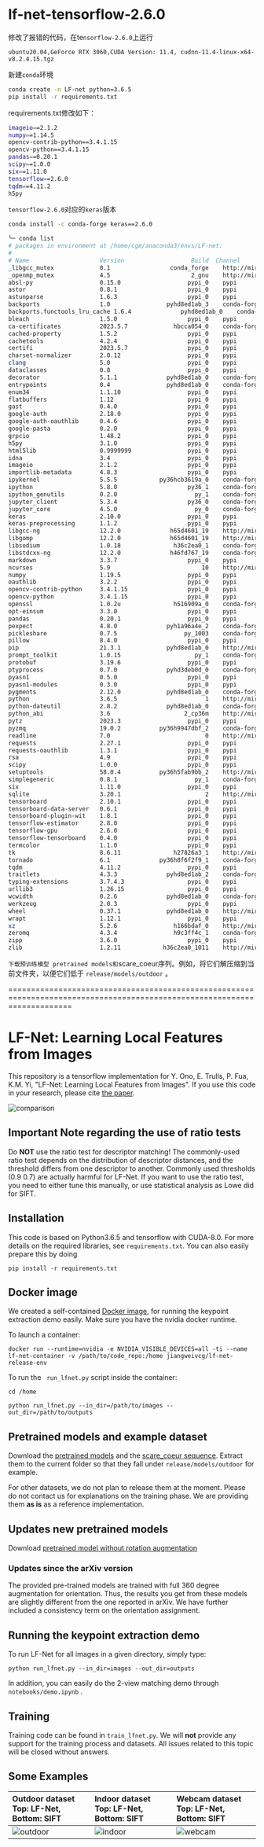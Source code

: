 # lf-net-tensorflow-2.6.0

修改了报错的代码，在te`nsorflow-2.6.0`上运行

`ubuntu20.04,GeForce RTX 3060,CUDA Version: 11.4, cudnn-11.4-linux-x64-v8.2.4.15.tgz`

新建`conda`环境

```bash
conda create -n LF-net python=3.6.5  
pip install -r requirements.txt 

```

requirements.txt修改如下：

```bash
imageio==2.1.2
numpy==1.14.5
opencv-contrib-python==3.4.1.15
opencv-python==3.4.1.15
pandas==0.20.1
scipy==1.0.0
six==1.11.0
tensorflow==2.6.0
tqdm==4.11.2
h5py
```

`tensorflow-2.6.0`对应的`keras`版本

```bash
conda install -c conda-forge keras==2.6.0 
```



```bash
╰─ conda list                                                             ─╯
# packages in environment at /home/cgm/anaconda3/envs/LF-net:
#
# Name                    Version                   Build  Channel
_libgcc_mutex             0.1                 conda_forge    http://mirrors.tuna.tsinghua.edu.cn/anaconda/cloud/conda-forge
_openmp_mutex             4.5                       2_gnu    http://mirrors.tuna.tsinghua.edu.cn/anaconda/cloud/conda-forge
absl-py                   0.15.0                   pypi_0    pypi
astor                     0.8.1                    pypi_0    pypi
astunparse                1.6.3                    pypi_0    pypi
backports                 1.0                pyhd8ed1ab_3    conda-forge
backports.functools_lru_cache 1.6.4              pyhd8ed1ab_0    conda-forge
bleach                    1.5.0                    pypi_0    pypi
ca-certificates           2023.5.7             hbcca054_0    conda-forge
cached-property           1.5.2                    pypi_0    pypi
cachetools                4.2.4                    pypi_0    pypi
certifi                   2023.5.7                 pypi_0    pypi
charset-normalizer        2.0.12                   pypi_0    pypi
clang                     5.0                      pypi_0    pypi
dataclasses               0.8                      pypi_0    pypi
decorator                 5.1.1              pyhd8ed1ab_0    conda-forge
entrypoints               0.4                pyhd8ed1ab_0    conda-forge
enum34                    1.1.10                   pypi_0    pypi
flatbuffers               1.12                     pypi_0    pypi
gast                      0.4.0                    pypi_0    pypi
google-auth               2.18.0                   pypi_0    pypi
google-auth-oauthlib      0.4.6                    pypi_0    pypi
google-pasta              0.2.0                    pypi_0    pypi
grpcio                    1.48.2                   pypi_0    pypi
h5py                      3.1.0                    pypi_0    pypi
html5lib                  0.9999999                pypi_0    pypi
idna                      3.4                      pypi_0    pypi
imageio                   2.1.2                    pypi_0    pypi
importlib-metadata        4.8.3                    pypi_0    pypi
ipykernel                 5.5.5            py36hcb3619a_0    conda-forge
ipython                   5.8.0                    py36_1    conda-forge
ipython_genutils          0.2.0                      py_1    conda-forge
jupyter_client            5.3.4                    py36_0    conda-forge
jupyter_core              4.5.0                      py_0    conda-forge
keras                     2.10.0                   pypi_0    pypi
keras-preprocessing       1.1.2                    pypi_0    pypi
libgcc-ng                 12.2.0              h65d4601_19    http://mirrors.tuna.tsinghua.edu.cn/anaconda/cloud/conda-forge
libgomp                   12.2.0              h65d4601_19    http://mirrors.tuna.tsinghua.edu.cn/anaconda/cloud/conda-forge
libsodium                 1.0.18               h36c2ea0_1    conda-forge
libstdcxx-ng              12.2.0              h46fd767_19    conda-forge
markdown                  3.3.7                    pypi_0    pypi
ncurses                   5.9                          10    http://mirrors.tuna.tsinghua.edu.cn/anaconda/cloud/conda-forge
numpy                     1.19.5                   pypi_0    pypi
oauthlib                  3.2.2                    pypi_0    pypi
opencv-contrib-python     3.4.1.15                 pypi_0    pypi
opencv-python             3.4.1.15                 pypi_0    pypi
openssl                   1.0.2u               h516909a_0    conda-forge
opt-einsum                3.3.0                    pypi_0    pypi
pandas                    0.20.1                   pypi_0    pypi
pexpect                   4.8.0              pyh1a96a4e_2    conda-forge
pickleshare               0.7.5                   py_1003    conda-forge
pillow                    8.4.0                    pypi_0    pypi
pip                       21.3.1             pyhd8ed1ab_0    http://mirrors.tuna.tsinghua.edu.cn/anaconda/cloud/conda-forge
prompt_toolkit            1.0.15                     py_1    conda-forge
protobuf                  3.19.6                   pypi_0    pypi
ptyprocess                0.7.0              pyhd3deb0d_0    conda-forge
pyasn1                    0.5.0                    pypi_0    pypi
pyasn1-modules            0.3.0                    pypi_0    pypi
pygments                  2.12.0             pyhd8ed1ab_0    conda-forge
python                    3.6.5                         1    http://mirrors.tuna.tsinghua.edu.cn/anaconda/cloud/conda-forge
python-dateutil           2.8.2              pyhd8ed1ab_0    conda-forge
python_abi                3.6                     2_cp36m    http://mirrors.tuna.tsinghua.edu.cn/anaconda/cloud/conda-forge
pytz                      2023.3                   pypi_0    pypi
pyzmq                     19.0.2           py36h9947dbf_2    conda-forge
readline                  7.0                           0    http://mirrors.tuna.tsinghua.edu.cn/anaconda/cloud/conda-forge
requests                  2.27.1                   pypi_0    pypi
requests-oauthlib         1.3.1                    pypi_0    pypi
rsa                       4.9                      pypi_0    pypi
scipy                     1.0.0                    pypi_0    pypi
setuptools                58.0.4           py36h5fab9bb_2    http://mirrors.tuna.tsinghua.edu.cn/anaconda/cloud/conda-forge
simplegeneric             0.8.1                      py_1    conda-forge
six                       1.11.0                   pypi_0    pypi
sqlite                    3.20.1                        2    http://mirrors.tuna.tsinghua.edu.cn/anaconda/cloud/conda-forge
tensorboard               2.10.1                   pypi_0    pypi
tensorboard-data-server   0.6.1                    pypi_0    pypi
tensorboard-plugin-wit    1.8.1                    pypi_0    pypi
tensorflow-estimator      2.8.0                    pypi_0    pypi
tensorflow-gpu            2.6.0                    pypi_0    pypi
tensorflow-tensorboard    0.4.0                    pypi_0    pypi
termcolor                 1.1.0                    pypi_0    pypi
tk                        8.6.11               h27826a3_1    http://mirrors.tuna.tsinghua.edu.cn/anaconda/cloud/conda-forge
tornado                   6.1              py36h8f6f2f9_1    conda-forge
tqdm                      4.11.2                   pypi_0    pypi
traitlets                 4.3.3              pyhd8ed1ab_2    conda-forge
typing-extensions         3.7.4.3                  pypi_0    pypi
urllib3                   1.26.15                  pypi_0    pypi
wcwidth                   0.2.6              pyhd8ed1ab_0    conda-forge
werkzeug                  2.0.3                    pypi_0    pypi
wheel                     0.37.1             pyhd8ed1ab_0    http://mirrors.tuna.tsinghua.edu.cn/anaconda/cloud/conda-forge
wrapt                     1.12.1                   pypi_0    pypi
xz                        5.2.6                h166bdaf_0    http://mirrors.tuna.tsinghua.edu.cn/anaconda/cloud/conda-forge
zeromq                    4.3.4                h9c3ff4c_1    conda-forge
zipp                      3.6.0                    pypi_0    pypi
zlib                      1.2.11            h36c2ea0_1011    http://mirrors.tuna.tsinghua.edu.cn/anaconda/cloud/conda-forge
```



`下载预训练模型 pretrained models和`scare_coeur序列。例如，将它们解压缩到当前文件夹，以便它们低于 `release/models/outdoor` 。






==========================================================================================================================
# LF-Net: Learning Local Features from Images

This repository is a tensorflow implementation  for Y.  Ono, E. Trulls, P. Fua,
K.M. Yi, "LF-Net: Learning Local Features from Images". If you use this code in
your research, please cite [the paper](https://arxiv.org/abs/1805.09662). 


![comparison](/teasers/teasers.png)

## Important Note regarding the use of ratio tests

Do **NOT** use the ratio test for descriptor matching! The commonly-used ratio 
test depends on the distribution of descriptor distances, and the threshold 
differs from one descriptor to another. Commonly used thresholds (0.9 0.7) are
actually harmful for LF-Net. If you want to use the ratio test, you need to 
either tune this manually, or use statistical analysis as Lowe did for SIFT.

## Installation

This code is based on Python3.6.5 and tensorflow with CUDA-8.0. For more details on
the required  libraries, see  `requirements.txt`. You  can also  easily prepare
this by doing

```
pip install -r requirements.txt
```

## Docker image

We created a self-contained [Docker image](https://hub.docker.com/r/jiangweivcg/lf-net-release-env), for running the keypoint extraction demo easily. Make sure you have the nvidia docker runtime.

To launch a container:

`docker run --runtime=nvidia -e NVIDIA_VISIBLE_DEVICES=all -ti --name lf-net-container -v /path/to/code_repo:/home jiangweivcg/lf-net-release-env`

To run the ` run_lfnet.py` script inside the container:

`cd /home`

`python run_lfnet.py --in_dir=/path/to/images --out_dir=/path/to/outputs`


## Pretrained models and example dataset

Download                             the                            [pretrained
models](https://www.cs.ubc.ca/research/kmyi_data/files/2018/lf-net/pretrained.tar.gz) and
the                                                                [scare_coeur
sequence](https://www.cs.ubc.ca/research/kmyi_data/files/2018/lf-net/sacre_coeur.tar.gz). Extract
them to the current folder so that they fall under `release/models/outdoor` for
example.

For other datasets, we do not plan to release them at the moment. Please do not
contact us for  explanations on the training phase. We  are providing them **as
is** as a reference implementation.

## Updates new pretrained models
Download [pretrained model without rotation augmentation ](https://www.cs.ubc.ca/research/kmyi_data/files/2018/lf-net/lfnet-norotaug.tar.gz)

### Updates since the arXiv version

The provided pre-trained  models are trained with full  360 degree augmentation
for  orientation. Thus,  the results  you get  from these  models are  slightly
different  from  the  one  reported  in  arXiv.  We  have  further  included  a
consistency term on the orientation assignment.

## Running the keypoint extraction demo

To run LF-Net for all images in a given directory, simply type:

```
python run_lfnet.py --in_dir=images --out_dir=outputs
```

In addition, you can easily do the 2-view matching demo through
`notebooks/demo.ipynb` .

## Training

Training code can be found in `train_lfnet.py`. We will **not** provide any
support for the training process and datasets. All issues related to this topic
will be closed without answers.


## Some Examples

| Outdoor dataset</br> Top: LF-Net, Bottom: SIFT | Indoor dataset </br>Top: LF-Net, Bottom: SIFT | Webcam dataset</br>Top: LF-Net, Bottom: SIFT |
|:---------|:--------------------|:----------------|
| ![outdoor](/teasers/sfm_ours_sift.gif)     | ![indoor](/teasers/scannet_ours_sift.gif) | ![webcam](/teasers/webcam_ours_sift.gif) |
